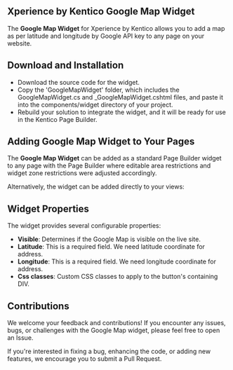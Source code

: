## Xperience by Kentico Google Map Widget

The **Google Map Widget** for Xperience by Kentico allows you to add a map as per latitude and longitude by Google API key to any page on your website.


## Download and Installation

- Download the source code for the widget.
- Copy the 'GoogleMapWidget' folder, which includes the GoogleMapWidget.cs and _GoogleMapWidget.cshtml files, and paste it into the components/widget directory of your project.
- Rebuild your solution to integrate the widget, and it will be ready for use in the Kentico Page Builder.


## Adding Google Map Widget to Your Pages

The **Google Map Widget** can be added as a standard Page Builder widget to any page with the Page Builder where editable area restrictions and widget zone restrictions were adjusted accordingly.

Alternatively, the widget can be added directly to your views:


## Widget Properties

The widget provides several configurable properties:

- **Visible**: Determines if the Google Map is visible on the live site.
- **Latitude**: This is a required field. We need latitude coordinate for address.
- **Longitude**: This is a required field. We need longitude coordinate for address.
- **Css classes**: Custom CSS classes to apply to the button's containing DIV.


## Contributions

We welcome your feedback and contributions! If you encounter any issues, bugs, or challenges with the Google Map widget, please feel free to open an Issue.

If you're interested in fixing a bug, enhancing the code, or adding new features, we encourage you to submit a Pull Request.